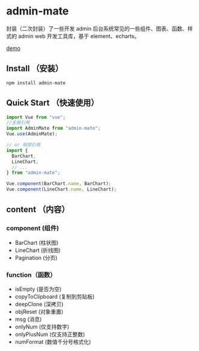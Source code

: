 # admin-mate

封装（二次封装）了一些开发 admin 后台系统常见的一些组件、图表、函数、样式的 admin web 开发工具库，基于 element、echarts。

[demo](https://reedbf.github.io/adminMate/)

## Install （安装）

```shell
npm install admin-mate
```

## Quick Start （快速使用）

```javascript
import Vue from "vue";
//全局引用
import AdminMate from "admin-mate";
Vue.use(AdminMate);

// or 局部引用
import {
  BarChart,
  LineChart,
  // ...
} from "admin-mate";

Vue.component(BarChart.name, BarChart);
Vue.component(LineChart.name, LineChart);
```

## content （内容）

### component (组件)

- BarChart (柱状图)
- LineChart (折线图)
- Pagination (分页)

### function（函数）

- isEmpty (是否为空)
- copyToClipboard (复制到剪贴板)
- deepClone (深拷贝)
- objReset (对象重置)
- msg (消息)
- onlyNum (仅支持数字)
- onlyPlusNum (仅支持正整数)
- numFormat (数值千分号格式化)
